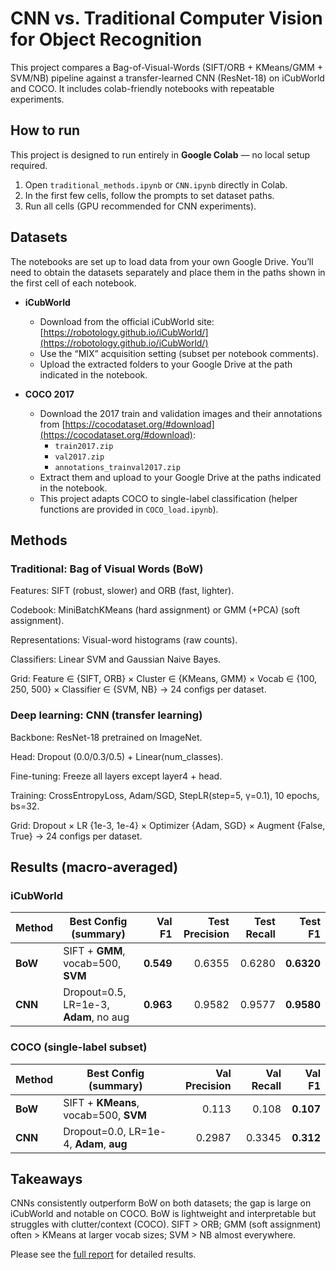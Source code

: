 # CNN vs. Traditional Computer Vision for Object Recognition

This project compares a Bag-of-Visual-Words (SIFT/ORB + KMeans/GMM + SVM/NB) pipeline against a transfer-learned CNN (ResNet-18) on iCubWorld and COCO.
It includes colab-friendly notebooks with repeatable experiments.

## How to run

This project is designed to run entirely in **Google Colab** — no local setup required.

1. Open `traditional_methods.ipynb` or `CNN.ipynb` directly in Colab.
2. In the first few cells, follow the prompts to set dataset paths.
3. Run all cells (GPU recommended for CNN experiments).

## Datasets

The notebooks are set up to load data from your own Google Drive. You’ll need to obtain the datasets separately and place them in the paths shown in the first cell of each notebook.

- **iCubWorld**  
  - Download from the official iCubWorld site: [https://robotology.github.io/iCubWorld/](https://robotology.github.io/iCubWorld/)  
  - Use the “MIX” acquisition setting (subset per notebook comments).  
  - Upload the extracted folders to your Google Drive at the path indicated in the notebook.

- **COCO 2017**  
  - Download the 2017 train and validation images and their annotations from [https://cocodataset.org/#download](https://cocodataset.org/#download):  
    - `train2017.zip`  
    - `val2017.zip`  
    - `annotations_trainval2017.zip`  
  - Extract them and upload to your Google Drive at the paths indicated in the notebook.  
  - This project adapts COCO to single-label classification (helper functions are provided in `COCO_load.ipynb`).

## Methods

### Traditional: Bag of Visual Words (BoW)

Features: SIFT (robust, slower) and ORB (fast, lighter).

Codebook: MiniBatchKMeans (hard assignment) or GMM (+PCA) (soft assignment).

Representations: Visual-word histograms (raw counts).

Classifiers: Linear SVM and Gaussian Naive Bayes.

Grid: Feature ∈ {SIFT, ORB} × Cluster ∈ {KMeans, GMM} × Vocab ∈ {100, 250, 500} × Classifier ∈ {SVM, NB} → 24 configs per dataset.

### Deep learning: CNN (transfer learning)

Backbone: ResNet-18 pretrained on ImageNet.

Head: Dropout (0.0/0.3/0.5) + Linear(num_classes).

Fine-tuning: Freeze all layers except layer4 + head.

Training: CrossEntropyLoss, Adam/SGD, StepLR(step=5, γ=0.1), 10 epochs, bs=32.

Grid: Dropout × LR {1e-3, 1e-4} × Optimizer {Adam, SGD} × Augment {False, True} → 24 configs per dataset.

## Results (macro-averaged)
### iCubWorld
| Method  | Best Config (summary)                  |    Val F1 | Test Precision | Test Recall |    Test F1 |
| ------- | -------------------------------------- | --------: | -------------: | ----------: | ---------: |
| **BoW** | SIFT + **GMM**, vocab=500, **SVM**     | **0.549** |         0.6355 |      0.6280 | **0.6320** |
| **CNN** | Dropout=0.5, LR=1e-3, **Adam**, no aug | **0.963** |         0.9582 |      0.9577 | **0.9580** |

### COCO (single-label subset)
| Method  | Best Config (summary)                   | Val Precision | Val Recall |    Val F1 |
| ------- | --------------------------------------- | ------------: | ---------: | --------: |
| **BoW** | SIFT + **KMeans**, vocab=500, **SVM**   |         0.113 |      0.108 | **0.107** |
| **CNN** | Dropout=0.0, LR=1e-4, **Adam**, **aug** |        0.2987 |     0.3345 | **0.312** |

## Takeaways
CNNs consistently outperform BoW on both datasets; the gap is large on iCubWorld and notable on COCO.
BoW is lightweight and interpretable but struggles with clutter/context (COCO).
SIFT > ORB; GMM (soft assignment) often > KMeans at larger vocab sizes; SVM > NB almost everywhere.

Please see the [full report](traditional_vs_cnn.pdf) for detailed results.

